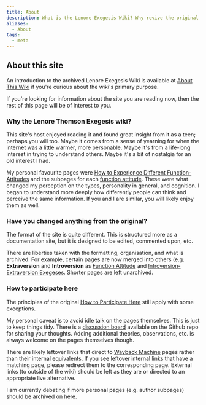```yaml
---
title: About
description: What is the Lenore Exegesis Wiki? Why revive the original Lenore Exegesis Wiki?
aliases:
  - About
tags:
  - meta
---
```


## About this site

An introduction to the archived Lenore Exegesis Wiki is available at [About This Wiki](/wiki/misc/about-this-wiki-archive) if you're curious about the wiki's primary purpose.

If you're looking for information about the site you are reading now, then the rest of this page will be of interest to you.

### Why the Lenore Thomson Exegesis wiki?

This site's host enjoyed reading it and found great insight from it as a teen; perhaps you will too. Maybe it comes from a sense of yearning for when the internet was a little warmer, more personable. Maybe it's from a life-long interest in trying to understand others. Maybe it's a bit of nostalgia for an old interest I had.

My personal favourite pages were [How to Experience Different Function-Attitudes](/wiki/how-to-experience-different-function-attitudes) and the subpages for each [function attitude](fundamentals/function-attitude). These were what changed my perception on the types, personality in general, and cognition. I began to understand more deeply how differently people can think and perceive the same information. If you and I are similar, you will likely enjoy them as well.

### Have you changed anything from the original?

The format of the site is quite different. This is structured more as a documentation site, but it is designed to be edited, commented upon, etc.

There are liberties taken with the formatting, organisation, and what is archived. For example, certain pages are now merged into others (e.g. **Extraversion** and **Introversion** as [Function Attitude](fundamentals/function-attitude) and [Introversion-Extraversion Exegeses](exegeses/introversion-extraversion). Shorter pages are left unarchived.

### How to participate here

The principles of the original [How to Participate Here](misc/how-to-participate-here-archive) still apply with some exceptions.

My personal caveat is to avoid idle talk on the pages themselves. This is just to keep things tidy. There is a [discussion board](https://github.com/apriltaoyvr/thomson-exegesis/discussions) available on the Github repo for sharing your thoughts. Adding additional theories, observations, etc. is always welcome on the pages themselves though.

There are likely leftover links that direct to [Wayback Machine](https://web.archive.org/) pages rather than their internal equivalents. If you see leftover internal links that have a matching page, please redirect them to the corresponding page. External links (to outside of the wiki) should be left as they are or directed to an appropriate live alternative.

I am currently debating if more personal pages (e.g. author subpages) should be archived on here.
